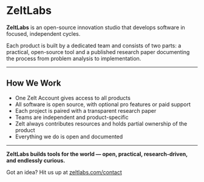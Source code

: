 # ZeltLabs

**ZeltLabs** is an open-source innovation studio that develops software in focused, independent cycles.

Each product is built by a dedicated team and consists of two parts: a practical, open-source tool and a published research paper documenting the process from problem analysis to implementation.

---

## How We Work

- One Zelt Account gives access to all products  
- All software is open source, with optional pro features or paid support  
- Each project is paired with a transparent research paper  
- Teams are independent and product-specific  
- Zelt always contributes resources and holds partial ownership of the product
- Everything we do is open and documented

---

**ZeltLabs builds tools for the world — open, practical, research-driven, and endlessly curious.**

Got an idea? Hit us up at [zeltlabs.com/contact](https://zeltlabs.com/contact)
